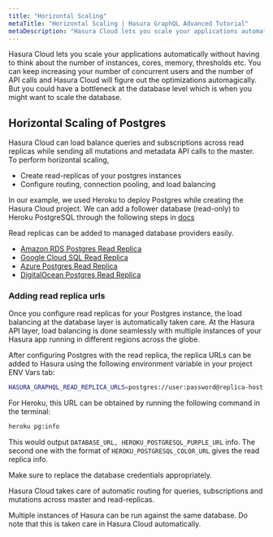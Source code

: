 ```yaml
---
title: "Horizontal Scaling"
metaTitle: "Horizontal Scaling | Hasura GraphQL Advanced Tutorial"
metaDescription: "Hasura Cloud lets you scale your applications automatically without having to think about the number of instances, cores, memory, thresholds etc."
---
```


Hasura Cloud lets you scale your applications automatically without having to think about the number of instances, cores, memory, thresholds etc. You can keep increasing your number of concurrent users and the number of API calls and Hasura Cloud will figure out the optimizations automagically. But you could have a bottleneck at the database level which is when you might want to scale the database.

## Horizontal Scaling of Postgres

Hasura Cloud can load balance queries and subscriptions across read replicas while sending all mutations and metadata API calls to the master. To perform horizontal scaling,

- Create read-replicas of your postgres instances
- Configure routing, connection pooling, and load balancing

In our example, we used Heroku to deploy Postgres while creating the Hasura Cloud project. We can add a follower database (read-only) to Heroku PostgreSQL through the following steps in [docs](https://devcenter.heroku.com/articles/heroku-postgres-follower-databases)

Read replicas can be added to managed database providers easily.

- [Amazon RDS Postgres Read Replica](https://docs.aws.amazon.com/AmazonRDS/latest/UserGuide/USER_PostgreSQL.Replication.ReadReplicas.html)
- [Google Cloud SQL Read Replica](https://cloud.google.com/sql/docs/postgres/replication/create-replica)
- [Azure Postgres Read Replica](https://docs.microsoft.com/en-us/azure/postgresql/howto-read-replicas-portal)
- [DigitalOcean Postgres Read Replica](https://www.digitalocean.com/docs/databases/postgresql/how-to/add-read-only-nodes/)

### Adding read replica urls

Once you configure read replicas for your Postgres instance, the load balancing at the database layer is automatically taken care. At the Hasura API layer, load balancing is done seamlessly with multiple instances of your Hasura app running in different regions across the globe.

After configuring Postgres with the read replica, the replica URLs can be added to Hasura using the following environment variable in your project ENV Vars tab:

```bash
HASURA_GRAPHQL_READ_REPLICA_URLS=postgres://user:password@replica-host:5432/db
```

For Heroku, this URL can be obtained by running the following command in the terminal:

```bash
heroku pg:info
```

This would output `DATABASE_URL, HEROKU_POSTGRESQL_PURPLE_URL` info. The second one with the format of `HEROKU_POSTGRESQL_COLOR_URL` gives the read replica info.

Make sure to replace the database credentials appropriately.

Hasura Cloud takes care of automatic routing for queries, subscriptions and mutations across master and read-replicas.

Multiple instances of Hasura can be run against the same database. Do note that this is taken care in Hasura Cloud automatically.

